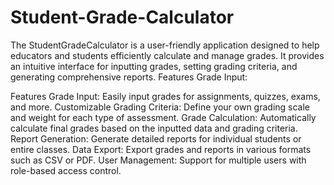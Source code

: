 # Student-Grade-Calculator
The StudentGradeCalculator is a user-friendly application designed to help educators and students efficiently calculate and manage grades. It provides an intuitive interface for inputting grades, setting grading criteria, and generating comprehensive reports.  Features Grade Input: 

Features
Grade Input: Easily input grades for assignments, quizzes, exams, and more.
Customizable Grading Criteria: Define your own grading scale and weight for each type of assessment.
Grade Calculation: Automatically calculate final grades based on the inputted data and grading criteria.
Report Generation: Generate detailed reports for individual students or entire classes.
Data Export: Export grades and reports in various formats such as CSV or PDF.
User Management: Support for multiple users with role-based access control.
